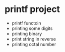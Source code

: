 # printf project
* printf functoin
* printing some digits
* printing binary
* print string in reverse
* printing octal number
